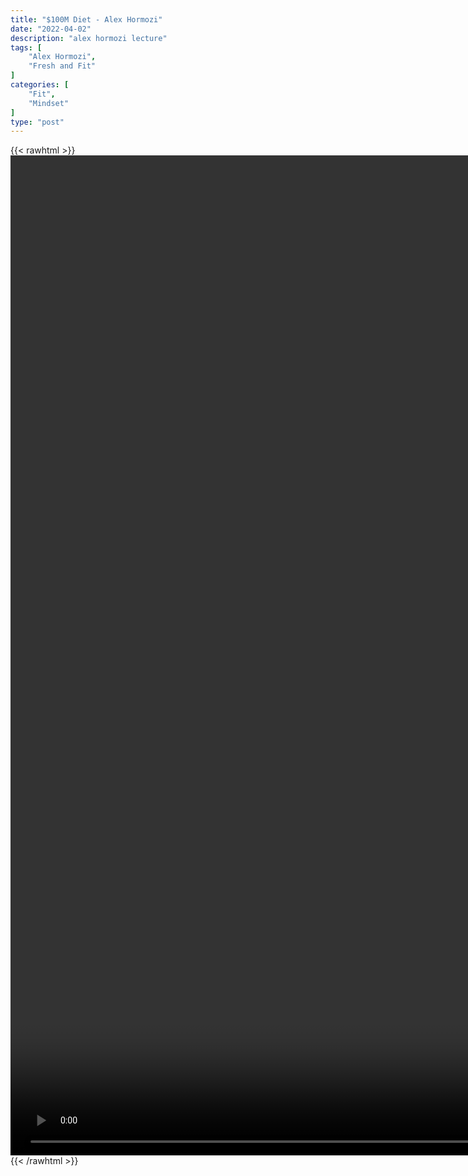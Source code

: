 ```yaml
---
title: "$100M Diet - Alex Hormozi"
date: "2022-04-02"
description: "alex hormozi lecture"
tags: [
    "Alex Hormozi",
    "Fresh and Fit"
]
categories: [
    "Fit",
    "Mindset"
]
type: "post"
---
```

{{< rawhtml >}}
    <video style="height:40vh;width:auto" overflow="hidden" controls>
        <source src="https://lectures.dev00ps.com/ah-vids/My_100_000_000_diet....mp4" type="video/mp4"> 
    </video>
{{< /rawhtml >}}